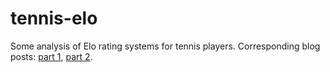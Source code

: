 # tennis-elo
Some analysis of Elo rating systems for tennis players. Corresponding blog posts: [part 1](https://hongsuh7.github.io/2020/07/07/tennis-1.html), [part 2](https://hongsuh7.github.io/2020/08/13/tennis-2.html).
